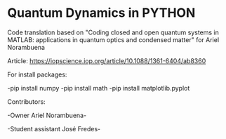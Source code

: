 # Quantum Dynamics in PYTHON
Code translation based on "Coding closed and open quantum systems in MATLAB: applications in quantum optics and condensed matter" for Ariel Norambuena

Article: https://iopscience.iop.org/article/10.1088/1361-6404/ab8360

For install packages:

-pip install numpy
-pip install math
-pip install matplotlib.pyplot

Contributors:

-Owner                 Ariel Norambuena-

-Student assistant     José Fredes-
